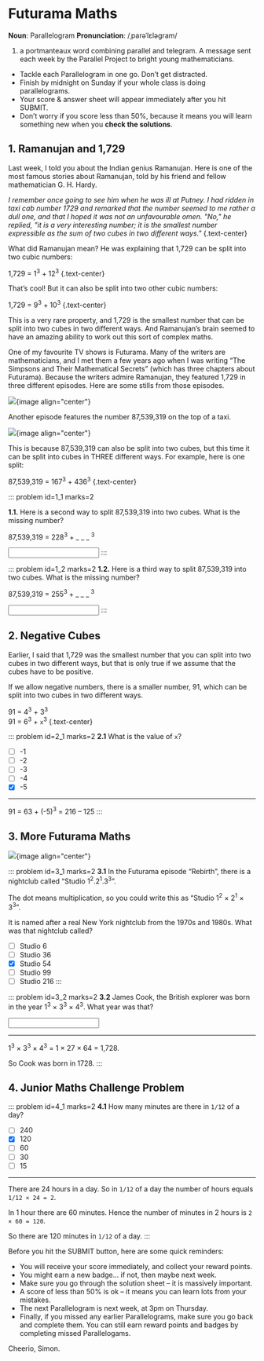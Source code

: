 # Futurama Maths

<div class="dictionary">

__Noun__: Parallelogram
__Pronunciation__: /ˌparəˈlɛləɡram/

1. a portmanteaux word combining parallel and telegram. A message sent each
week by the Parallel Project to bright young mathematicians.

</div>

*	Tackle each Parallelogram in one go. Don’t get distracted.
*	Finish by midnight on Sunday if your whole class is doing parallelograms.
*	Your score & answer sheet will appear immediately after you hit SUBMIT.
*	Don’t worry if you score less than 50%, because it means you will learn something new when you __check the solutions__.


## 1. Ramanujan and 1,729

Last week, I told you about the Indian genius Ramanujan. Here is one of the most famous stories about Ramanujan, told by his friend and fellow mathematician G. H. Hardy.

_I remember once going to see him when he was ill at Putney. I had ridden in taxi cab number 1729 and remarked that the number seemed to me rather a dull one, and that I hoped it was not an unfavourable omen. "No," he replied, "it is a very interesting number; it is the smallest number expressible as the sum of two cubes in two different ways."_
{.text-center}

What did Ramanujan mean? He was explaining that 1,729 can be split into two cubic numbers:

1,729 = 1<sup>3</sup> + 12<sup>3</sup>
{.text-center}

That’s cool! But it can also be split into two other cubic numbers:

1,729 = 9<sup>3</sup> + 10<sup>3</sup>
{.text-center}

This is a very rare property, and 1,729 is the smallest number that can be split into two cubes in two different ways. And Ramanujan’s brain seemed to have an amazing ability to work out this sort of complex maths.

One of my favourite TV shows is Futurama. Many of the writers are mathematicians, and I met them a few years ago when I was writing “The Simpsons and Their Mathematical Secrets” (which has three chapters about Futurama). Because the writers admire Ramanujan, they featured 1,729 in three different episodes. Here are some stills from those episodes.

![](/resources/7-09-futurama-maths/1-futurama-1.jpg){image align="center"}

Another episode features the number 87,539,319 on the top of a taxi.

![](/resources/7-09-futurama-maths/1-futurama-taxi.jpg){image align="center"}

This is because 87,539,319 can also be split into two cubes, but this time it can be split into cubes in THREE different ways. For example, here is one split:  

87,539,319 = 167<sup>3</sup> + 436<sup>3</sup>
{.text-center}

::: problem id=1_1 marks=2

__1.1.__ Here is a second way to split 87,539,319 into two cubes. What is the missing number?  

87,539,319 = 228<sup>3</sup> + _ _ _ <sup>3</sup>

<input type="number" solution="423"/>
:::

::: problem id=1_2 marks=2
__1.2.__ Here is a third way to split 87,539,319 into two cubes. What is the missing number?  

87,539,319 = 255<sup>3</sup> + _ _ _ <sup>3</sup>

<input type="number" solution="414"/>
:::


## 2.	Negative Cubes

Earlier, I said that 1,729 was the smallest number that you can split into two cubes in two different ways, but that is only true if we assume that the cubes have to be positive.  

If we allow negative numbers, there is a smaller number, 91, which can be split into two cubes in two different ways.  

91 = 4<sup>3</sup> + 3<sup>3</sup>  
91 = 6<sup>3</sup> + `x`<sup>3</sup>
{.text-center}

::: problem id=2_1 marks=2
__2.1__ What is the value of `x`?

* [ ] -1
* [ ] -2
* [ ] -3
* [ ] -4
* [x] -5

---

91 = 63 + (-5)<sup>3</sup> = 216 – 125
:::


## 3.	More Futurama Maths

![](/resources/7-09-futurama-maths/3-futurama-rebirth.png){image align="center"}

::: problem id=3_1 marks=2
__3.1__ In the Futurama episode “Rebirth”, there is a nightclub called “Studio 1<sup>2</sup>.2<sup>1</sup>.3<sup>3</sup>”.

The dot means multiplication, so you could write this as “Studio 1<sup>2</sup> × 2<sup>1</sup> × 3<sup>3</sup>”.

It is named after a real New York nightclub from the 1970s and 1980s. What was that nightclub called?


* [ ] Studio 6
* [ ] Studio 36
* [x] Studio 54
* [ ] Studio 99
* [ ] Studio 216
:::

::: problem id=3_2 marks=2
__3.2__ James Cook, the British explorer was born in the year 1<sup>3</sup> × 3<sup>3</sup> × 4<sup>3</sup>. What year was that?

<input type="number" solution="1728"/>

---

1<sup>3</sup> × 3<sup>3</sup> × 4<sup>3</sup> = 1 × 27 × 64 = 1,728.  

So Cook was born in 1728.
:::


## 4.	Junior Maths Challenge Problem
<!--- (2014) Q2 --->

::: problem id=4_1 marks=2
__4.1__ How many minutes are there in `1/12` of a day?

* [ ] 240
* [x] 120
* [ ] 60
* [ ] 30
* [ ] 15

---

There are 24 hours in a day. So in `1/12` of a day the number of hours equals `1/12 × 24 = 2`.  

In 1 hour there are 60 minutes. Hence the number of minutes in 2 hours is `2 × 60 = 120`.  

So there are 120 minutes in `1/12` of a day.
:::


Before you hit the SUBMIT button, here are some quick reminders:

*	You will receive your score immediately, and collect your reward points.
*	You might earn a new badge... if not, then maybe next week.
*	Make sure you go through the solution sheet – it is massively important.
*	A score of less than 50% is ok – it means you can learn lots from your mistakes.
*	The next Parallelogram is next week, at 3pm on Thursday.
*	Finally, if you missed any earlier Parallelograms, make sure you go back and complete them. You can still earn reward points and badges by completing missed Parallelogams.

Cheerio,
Simon.
